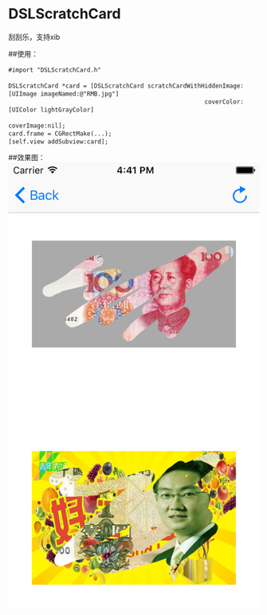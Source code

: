 # DSLScratchCard
刮刮乐，支持xib

##使用：
```
#import "DSLScratchCard.h"

DSLScratchCard *card = [DSLScratchCard scratchCardWithHiddenImage:[UIImage imageNamed:@"RMB.jpg"]
                                                       coverColor:[UIColor lightGrayColor]
                                                       coverImage:nil];
card.frame = CGRectMake(...);
[self.view addSubview:card];
```

##效果图：
![](https://github.com/dengshunlai/DSLScratchCard/raw/master/snapshot.png)

